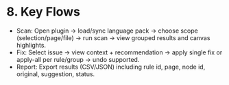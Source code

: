 # 8. Key Flows
- Scan: Open plugin → load/sync language pack → choose scope (selection/page/file) → run scan → view grouped results and canvas highlights.
- Fix: Select issue → view context + recommendation → apply single fix or apply-all per rule/group → undo supported.
- Report: Export results (CSV/JSON) including rule id, page, node id, original, suggestion, status.
